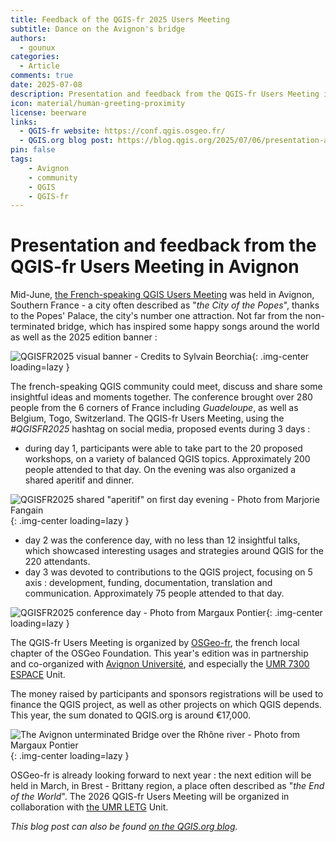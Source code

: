 ```yaml
---
title: Feedback of the QGIS-fr 2025 Users Meeting
subtitle: Dance on the Avignon's bridge
authors:
  - gounux
categories:
  - Article
comments: true
date: 2025-07-08
description: Presentation and feedback from the QGIS-fr Users Meeting in Avignon, last June.
icon: material/human-greeting-proximity
license: beerware
links:
  - QGIS-fr website: https://conf.qgis.osgeo.fr/
  - QGIS.org blog post: https://blog.qgis.org/2025/07/06/presentation-and-feedback-from-the-qgis-fr-users-meeting-in-avignon/
pin: false
tags:
    - Avignon
    - community
    - QGIS
    - QGIS-fr
---
```


# Presentation and feedback from the QGIS-fr Users Meeting in Avignon

Mid-June, [the French-speaking QGIS Users Meeting](https://conf.qgis.osgeo.fr/) was held in Avignon, Southern France - a city often described as "_the City of the Popes_", thanks to the Popes' Palace, the city's number one attraction. Not far from the non-terminated bridge, which has inspired some happy songs around the world as well as the 2025 edition banner :

![QGISFR2025 visual banner - Credits to Sylvain Beorchia](https://cdn.geotribu.fr/img/external/salons_conferences/qgis_fr/qgis_journees_francophones_2025_banniere.webp){: .img-center loading=lazy }

<!-- more -->

The french-speaking QGIS community could meet, discuss and share some insightful ideas and moments together. The conference brought over 280 people from the 6 corners of France including _Guadeloupe_, as well as Belgium, Togo, Switzerland. The QGIS-fr Users Meeting, using the _#QGISFR2025_ hashtag on social media, proposed events during 3 days :

- during day 1, participants were able to take part to the 20 proposed workshops, on a variety of balanced QGIS topics. Approximately 200 people attended to that day. On the evening was also organized a shared aperitif and dinner.

![QGISFR2025 shared "aperitif" on first day evening - Photo from Marjorie Fangain](https://cdn.geotribu.fr/img/articles-blog-rdp/articles/2025/qgisfr2025/qgisfr2025_aperitif.webp){: .img-center loading=lazy }

- day 2 was the conference day, with no less than 12 insightful talks, which showcased interesting usages and strategies around QGIS for the 220 attendants.
- day 3 was devoted to contributions to the QGIS project, focusing on 5 axis : development, funding, documentation, translation and communication. Approximately 75 people attended to that day.

![QGISFR2025 conference day - Photo from Margaux Pontier](https://cdn.geotribu.fr/img/articles-blog-rdp/articles/2025/qgisfr2025/qgisfr2025_conference.webp){: .img-center loading=lazy }

The QGIS-fr Users Meeting is organized by [OSGeo-fr](https://www.osgeo.fr/), the french local chapter of the OSGeo Foundation. This year's edition was in partnership and co-organized with [Avignon Université](https://univ-avignon.fr/), and especially the [UMR 7300 ESPACE](https://www.umrespace.org/en/presentation-en/) Unit.

The money raised by participants and sponsors registrations will be used to finance the QGIS project, as well as other projects on which QGIS depends. This year, the sum donated to QGIS.org is around €17,000.

![The Avignon unterminated Bridge over the Rhône river - Photo from Margaux Pontier](https://cdn.geotribu.fr/img/articles-blog-rdp/articles/2025/qgisfr2025/qgisfr2025_avignon_bridge.webp){: .img-center loading=lazy }

OSGeo-fr is already looking forward to next year : the next edition will be held in March, in Brest - Brittany region, a place often described as "_the End of the World_". The 2026 QGIS-fr Users Meeting will be organized in collaboration with [the UMR LETG](https://letg.cnrs.fr/) Unit.

_This blog post can also be found [on the QGIS.org blog](https://blog.qgis.org/2025/07/06/presentation-and-feedback-from-the-qgis-fr-users-meeting-in-avignon/)._

